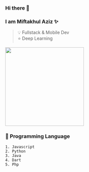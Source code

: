 ### Hi there 👋

### I am Miftakhul Aziz ✨ 

> 💡 Fullstack & Mobile Dev  
> ⭐ Deep Learning


<img float="right" height="250em" src="https://github-readme-stats.vercel.app/api?hide_border=false&username=mift019&theme=default&show_icons=true" />

### 🌱 Programming Language
```
1. Javascript
2. Python
3. Java
4. Dart
5. Php
```


<!--
**mift019/mift019** is a ✨ _special_ ✨ repository because its `README.md` (this file) appears on your GitHub profile.

Here are some ideas to get you started:

- 🔭 I’m currently working on ...
- 🌱 I’m currently learning ...
- 👯 I’m looking to collaborate on ...
- 🤔 I’m looking for help with ...
- 💬 Ask me about ...
- 📫 How to reach me: ...
- 😄 Pronouns: ...
- ⚡ Fun fact: ...

-->
